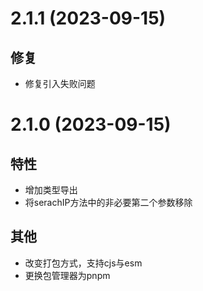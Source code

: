 # 2.1.1 (2023-09-15)

## 修复
+ 修复引入失败问题

# 2.1.0 (2023-09-15)

## 特性
+ 增加类型导出
+ 将serachIP方法中的非必要第二个参数移除

## 其他
+ 改变打包方式，支持cjs与esm
+ 更换包管理器为pnpm
